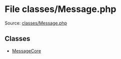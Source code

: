 File classes/Message.php
=========

Source: [classes/Message.php](https://github.com/PrestaShop/PrestaShop/blob/1.5.0.2/classes/Message.php)


Classes
-------

* [MessageCore](class.MessageCore.md)

